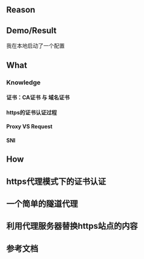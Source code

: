 ## Reason

## Demo/Result
我在本地启动了一个配置


## What
### Knowledge
#### 证书：CA证书 与 域名证书

#### https的证书认证过程

#### Proxy VS Request

#### SNI

## How

## https代理模式下的证书认证

## 一个简单的隧道代理

## 利用代理服务器替换https站点的内容

## 参考文档
<!--stackedit_data:
eyJoaXN0b3J5IjpbMTYxMjI0NDY1Nyw5OTExMzc4OTZdfQ==
-->